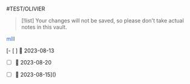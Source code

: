 #TEST/OLIVIER 



> [!list]
> Your changes will not be saved, so please don't take actual notes in this vault.




<font color="#245bdb">mlll</font>

[- [ ] 🛫 2023-08-13 
- [ ] 🛫 2023-08-20 
- [ ] 🛫 2023-08-15]()


